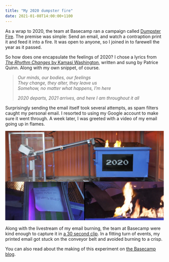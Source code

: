 ```yaml
---
title: "My 2020 dumpster fire"
date: 2021-01-08T14:00:00+1100
---
```


As a wrap to 2020, the team at Basecamp ran a campaign called [Dumpster Fire](https://dumpsterfile.email/). The premise was simple: Send an email, and watch a contraption print it and feed it into a fire. It was open to anyone, so I joined in to farewell the year as it passed.

So how does one encapsulate the feelings of 2020? I chose a lyrics from [_The Rhythm Changes_ by Kamasi Washington](https://www.youtube.com/watch?v=tpF-qs3yP7Y), written and sung by Patrice Quinn. Along with my own snippet, of course.

> _Our minds, our bodies, our feelings_ \
> _They change, they alter, they leave us_ \
> _Somehow, no matter what happens, I’m here_
>
> _2020 departs, 2021 arrives, and here I am throughout it all_

Surprisingly sending the email itself took several attempts, as spam filters caught my personal email. I resorted to using my Google account to make sure it went through. A week later, I was greeted with a video of my email going up in flames.

![A sheet of paper of is fed out of a printer onto a conveyor belt, which leads to a flaming garbage dumpster labelled "2020"](./1.jpg)

Along with the livestream of my email burning, the team at Basecamp were kind enough to capture it in [a 30 second clip](https://hey.science/dumpster-fire/clip/?id=129107763). In a fitting turn of events, my printed email got stuck on the conveyor belt and avoided burning to a crisp.

You can also read about the making of this experiment on [the Basecamp blog](https://m.signalvnoise.com/the-making-of-a-dumpster-fire/).
